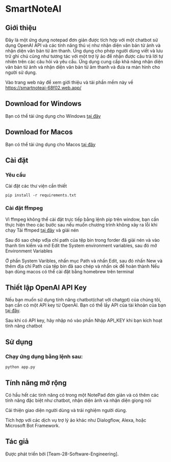 # SmartNoteAI

## Giới thiệu
Đây là một ứng dụng notepad đơn giản được tích hợp với một chatbot sử dụng OpenAI API và các tính năng thú vị như nhận diện văn bản từ ảnh và nhận diện văn bản từ âm thanh. Ứng dụng cho phép người dùng viết và lưu trữ ghi chú cũng như tương tác với một trợ lý ảo để nhận được câu trả lời tự nhiên trên các câu hỏi và yêu cầu. Ứng dụng cung cấp khả năng nhận diện văn bản từ ảnh và nhận diện văn bản từ âm thanh và đưa ra màn hình cho người sử dụng.

Vào trang web này để xem giới thiệu và tải phần mềm này về
https://smartnoteai-68f02.web.app/

## Download for Windows
Bạn có thể tải ứng dụng cho Windows [tại đây](https://drive.google.com/drive/u/0/folders/11xO77vFp0IFRT-4FJymU4WFRsOSwdIgK)

## Download for Macos
Bạn có thể tải ứng dụng cho Macos [tại đây](https://drive.google.com/file/d/1eYQvJyxWkRRR-GYn87hw_L6tQkt6YNwo/view?usp=sharing)

## Cài đặt
### Yêu cầu
Cài đặt các thư viện cần thiết
```
pip install -r requirements.txt
```
### Cài đặt ffmpeg
Vì ffmpeg không thể cài đặt trực tiếp bằng lệnh pip trên window, bạn cần thực hiện theo các bước sau nếu muốn chương trình không xảy ra lỗi khi chạy
Tải ffmped [tại đây](https://www.gyan.dev/ffmpeg/builds/ffmpeg-git-essentials.7z) và giải nén

Sau đó sao chép vđịa chỉ path của tệp bin trong forder đã giải nén và vào thanh tìm kiếm và mở Edit the System environment variables, sau đó mở Environment Variables 

Ở phần System Varibles, nhấn mục Path và nhấn Edit, sau đó nhấn New và thêm địa chỉ Path của tệp bin đã sao chép và nhấn ok để hoàn thành
Nếu bạn dùng macos có thể cài đặt bằng homebrew trên terminal

## Thiết lập OpenAI API Key

Nếu bạn muốn sử dụng tính năng chatbot(chat với chatgpt) của chúng tôi, bạn cần có một API key từ OpenAI. Bạn có thể lấy API của tài khoản của bạn [tại đây](https://platform.openai.com/api-keys).

Sau khi có API key, hãy nhập nó vào phần Nhập API_KEY khi bạn kích hoạt tính năng chatbot

## Sử dụng

### Chạy ứng dụng bằng lệnh sau:
```
python app.py
```

## Tính năng mở rộng

Có hầu hết các tính năng có trong một NotePad đơn giản và có thêm các tính năng đặc biệt như chatbot, nhận diện ảnh và nhận diện giọng nói

Cải thiện giao diện người dùng và trải nghiệm người dùng.

Tích hợp với các dịch vụ trợ lý ảo khác như Dialogflow, Alexa, hoặc Microsoft Bot Framework.


## Tác giả
Được phát triển bởi [Team-28-Software-Engineering].
